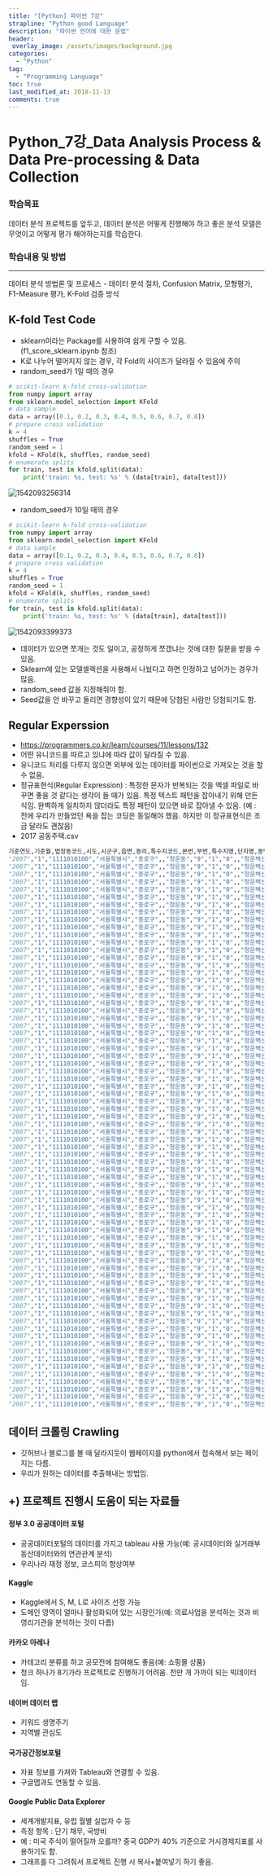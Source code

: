```yaml
---
title: "[Python] 파이썬 7강"
strapline: "Python good Language"
description: "파이썬 언어에 대한 문법"
header:
 overlay_image: /assets/images/background.jpg
categories:
  - "Python"
tag:
  - "Programming Language"
toc: true
last_modified_at: 2018-11-13
comments: true
---
```


# Python_7강_Data Analysis Process & Data Pre-processing & Data Collection

### 학습목표

데이터 분석 프로젝트를 앞두고, 데이터 분석은 어떻게 진행해야 하고 좋은 분석 모델은 무엇이고 어떻게 평가 해야하는지를 학습한다.



### 학습내용 및 방법

------

데이터 분석 방법론 및 프로세스 - 데이터 분석 절차, Confusion Matrix, 모형평가, F1-Measure 평가, K-Fold 검증 방식



## K-fold Test Code

- sklearn이라는 Package를 사용하여 쉽게 구할 수 있음. (f1_score_sklearn.ipynb 참조)
- K로 나누어 떨어지지 않는 경우, 각 Fold의 사이즈가 달라질 수 있음에 주의  
- random_seed가 1일 때의 경우

```python
# scikit-learn k-fold cross-validation
from numpy import array
from sklearn.model_selection import KFold
# data sample
data = array([0.1, 0.2, 0.3, 0.4, 0.5, 0.6, 0.7, 0.8])
# prepare cross validation
k = 4
shuffles = True
random_seed = 1
kfold = KFold(k, shuffles, random_seed)
# enumerate splits
for train, test in kfold.split(data):
    print('train: %s, test: %s' % (data[train], data[test]))
```

![1542093256314](https://postfiles.pstatic.net/MjAxODExMTNfMjM4/MDAxNTQyMDk3MzEzMDU3.B9XqTCLQy6uuK9Dw-MkTqHkEZ8sMVYy1n5WI-zxUBB8g.R33DDrzf01qSnfZTIGZVIuMTOHviT7-P3BUrEC85j-gg.JPEG.es0611/random_seed_1.JPG?type=w966)





- random_seed가 10일 때의 경우

```python
# scikit-learn k-fold cross-validation
from numpy import array
from sklearn.model_selection import KFold
# data sample
data = array([0.1, 0.2, 0.3, 0.4, 0.5, 0.6, 0.7, 0.8])
# prepare cross validation
k = 4
shuffles = True
random_seed = 1
kfold = KFold(k, shuffles, random_seed)
# enumerate splits
for train, test in kfold.split(data):
    print('train: %s, test: %s' % (data[train], data[test]))
```

![1542093399373](https://postfiles.pstatic.net/MjAxODExMTNfNzAg/MDAxNTQyMDk3MzE5MTgz.jET6MSrLDOPL1G9Bq3FeKXHu2t6OTcv1dPhg0oALqzMg.ukuHfVfNBX1tnlHRwuB0ZtfVCYkreqr3XQwjY3EvDL0g.JPEG.es0611/random_seed_10.JPG?type=w966)



- 데이터가 있으면 쪼개는 것도 일이고, 공정하게 쪼갰냐는 것에 대한 질문을 받을 수 있음.
- Sklearn에 있는 모델셀렉션을 사용해서 나눴다고 하면 인정하고 넘어가는 경우가 많음.
- random_seed 값을 지정해줘야 함.
- Seed값을 안 바꾸고 돌리면 경향성이 있기 때문에 당첨된 사람만 당첨되기도 함.



## Regular Experssion

- https://programmers.co.kr/learn/courses/11/lessons/132
- 어떤 유니코드를 따르고 있냐에 따라 값이 달라질 수 있음.
- 유니코드 처리를 다루지 않으면 외부에 있는 데이터를 파이썬으로 가져오는 것을 할 수 없음.
- 정규표현식(Regular Expression) : 특정한 문자가 반복되는 것을 엑셀 파일로 바꾸면 좋을 것 같다는 생각이 들 때가 있음. 특정 텍스트 패턴을 잡아내기 위해 만든 식임. 완벽하게 일치하지 않더라도 특정 패턴이 있으면 바로 잡아낼 수 있음. (예 : 전에 우리가 만들었던 욕을 잡는 코딩은 동일해야 했음. 하지만 이 정규표현식은 조금 달라도 괜찮음)
- 2017 공동주택.csv

```python
기준연도,기준월,법정동코드,시도,시군구,읍면,동리,특수지코드,본번,부번,특수지명,단지명,동명,전용면적,층,공시가격
"2007","1","1111010100","서울특별시","종로구",,"청운동","9","1","0",,"청운벽산빌리지","1","187.49","1","544000000"
"2007","1","1111010100","서울특별시","종로구",,"청운동","9","1","0",,"청운벽산빌리지","1","187.49","1","544000000"
"2007","1","1111010100","서울특별시","종로구",,"청운동","9","1","0",,"청운벽산빌리지","1","157.25","2","512000000"
"2007","1","1111010100","서울특별시","종로구",,"청운동","9","1","0",,"청운벽산빌리지","1","157.25","2","512000000"
"2007","1","1111010100","서울특별시","종로구",,"청운동","9","1","0",,"청운벽산빌리지","1","152.33","3","496000000"
"2007","1","1111010100","서울특별시","종로구",,"청운동","9","1","0",,"청운벽산빌리지","1","152.33","3","496000000"
"2007","1","1111010100","서울특별시","종로구",,"청운동","9","1","0",,"청운벽산빌리지","2","187.49","1","544000000"
"2007","1","1111010100","서울특별시","종로구",,"청운동","9","1","0",,"청운벽산빌리지","2","187.49","1","544000000"
"2007","1","1111010100","서울특별시","종로구",,"청운동","9","1","0",,"청운벽산빌리지","2","187.49","1","544000000"
"2007","1","1111010100","서울특별시","종로구",,"청운동","9","1","0",,"청운벽산빌리지","2","187.49","1","544000000"
"2007","1","1111010100","서울특별시","종로구",,"청운동","9","1","0",,"청운벽산빌리지","2","157.25","2","512000000"
"2007","1","1111010100","서울특별시","종로구",,"청운동","9","1","0",,"청운벽산빌리지","2","157.25","2","512000000"
"2007","1","1111010100","서울특별시","종로구",,"청운동","9","1","0",,"청운벽산빌리지","2","157.25","2","512000000"
"2007","1","1111010100","서울특별시","종로구",,"청운동","9","1","0",,"청운벽산빌리지","2","157.25","2","512000000"
"2007","1","1111010100","서울특별시","종로구",,"청운동","9","1","0",,"청운벽산빌리지","2","152.33","3","496000000"
"2007","1","1111010100","서울특별시","종로구",,"청운동","9","1","0",,"청운벽산빌리지","2","152.33","3","496000000"
"2007","1","1111010100","서울특별시","종로구",,"청운동","9","1","0",,"청운벽산빌리지","2","152.33","3","496000000"
"2007","1","1111010100","서울특별시","종로구",,"청운동","9","1","0",,"청운벽산빌리지","2","152.33","3","496000000"
"2007","1","1111010100","서울특별시","종로구",,"청운동","9","1","0",,"청운벽산빌리지","3","167.6","1","520000000"
"2007","1","1111010100","서울특별시","종로구",,"청운동","9","1","0",,"청운벽산빌리지","3","167.6","1","520000000"
"2007","1","1111010100","서울특별시","종로구",,"청운동","9","1","0",,"청운벽산빌리지","3","167.6","1","520000000"
"2007","1","1111010100","서울특별시","종로구",,"청운동","9","1","0",,"청운벽산빌리지","3","167.6","1","520000000"
"2007","1","1111010100","서울특별시","종로구",,"청운동","9","1","0",,"청운벽산빌리지","3","131.42","1","424000000"
"2007","1","1111010100","서울특별시","종로구",,"청운동","9","1","0",,"청운벽산빌리지","3","131.42","1","424000000"
"2007","1","1111010100","서울특별시","종로구",,"청운동","9","1","0",,"청운벽산빌리지","3","140.51","2","456000000"
"2007","1","1111010100","서울특별시","종로구",,"청운동","9","1","0",,"청운벽산빌리지","3","140.51","2","456000000"
"2007","1","1111010100","서울특별시","종로구",,"청운동","9","1","0",,"청운벽산빌리지","3","140.51","2","456000000"
"2007","1","1111010100","서울특별시","종로구",,"청운동","9","1","0",,"청운벽산빌리지","3","140.51","2","456000000"
"2007","1","1111010100","서울특별시","종로구",,"청운동","9","1","0",,"청운벽산빌리지","3","131.42","2","440000000"
"2007","1","1111010100","서울특별시","종로구",,"청운동","9","1","0",,"청운벽산빌리지","3","131.42","2","440000000"
"2007","1","1111010100","서울특별시","종로구",,"청운동","9","1","0",,"청운벽산빌리지","3","137.03","3","432000000"
"2007","1","1111010100","서울특별시","종로구",,"청운동","9","1","0",,"청운벽산빌리지","3","137.03","3","432000000"
"2007","1","1111010100","서울특별시","종로구",,"청운동","9","1","0",,"청운벽산빌리지","3","137.03","3","432000000"
"2007","1","1111010100","서울특별시","종로구",,"청운동","9","1","0",,"청운벽산빌리지","3","137.03","3","432000000"
"2007","1","1111010100","서울특별시","종로구",,"청운동","9","1","0",,"청운벽산빌리지","3","131.42","3","429000000"
"2007","1","1111010100","서울특별시","종로구",,"청운동","9","1","0",,"청운벽산빌리지","3","131.42","3","429000000"
"2007","1","1111010100","서울특별시","종로구",,"청운동","9","1","0",,"청운벽산빌리지","5","176.4","1","536000000"
"2007","1","1111010100","서울특별시","종로구",,"청운동","9","1","0",,"청운벽산빌리지","5","176.4","1","536000000"
"2007","1","1111010100","서울특별시","종로구",,"청운동","9","1","0",,"청운벽산빌리지","5","176.4","1","536000000"
"2007","1","1111010100","서울특별시","종로구",,"청운동","9","1","0",,"청운벽산빌리지","5","176.4","1","536000000"
"2007","1","1111010100","서울특별시","종로구",,"청운동","9","1","0",,"청운벽산빌리지","5","141.39","2","456000000"
"2007","1","1111010100","서울특별시","종로구",,"청운동","9","1","0",,"청운벽산빌리지","5","141.39","2","456000000"
"2007","1","1111010100","서울특별시","종로구",,"청운동","9","1","0",,"청운벽산빌리지","5","141.39","2","456000000"
"2007","1","1111010100","서울특별시","종로구",,"청운동","9","1","0",,"청운벽산빌리지","5","141.39","2","456000000"
"2007","1","1111010100","서울특별시","종로구",,"청운동","9","1","0",,"청운벽산빌리지","5","141.39","3","444000000"
"2007","1","1111010100","서울특별시","종로구",,"청운동","9","1","0",,"청운벽산빌리지","5","141.39","3","444000000"
"2007","1","1111010100","서울특별시","종로구",,"청운동","9","1","0",,"청운벽산빌리지","5","141.39","3","444000000"
"2007","1","1111010100","서울특별시","종로구",,"청운동","9","1","0",,"청운벽산빌리지","5","141.39","3","444000000"
"2007","1","1111010100","서울특별시","종로구",,"청운동","9","1","0",,"청운벽산빌리지","6","176.4","1","536000000"
"2007","1","1111010100","서울특별시","종로구",,"청운동","9","1","0",,"청운벽산빌리지","6","176.4","1","536000000"
"2007","1","1111010100","서울특별시","종로구",,"청운동","9","1","0",,"청운벽산빌리지","6","176.4","1","536000000"
"2007","1","1111010100","서울특별시","종로구",,"청운동","9","1","0",,"청운벽산빌리지","6","176.4","1","536000000"
"2007","1","1111010100","서울특별시","종로구",,"청운동","9","1","0",,"청운벽산빌리지","6","176.4","1","536000000"
"2007","1","1111010100","서울특별시","종로구",,"청운동","9","1","0",,"청운벽산빌리지","6","176.4","1","536000000"
"2007","1","1111010100","서울특별시","종로구",,"청운동","9","1","0",,"청운벽산빌리지","6","141.39","2","456000000"
"2007","1","1111010100","서울특별시","종로구",,"청운동","9","1","0",,"청운벽산빌리지","6","141.39","2","456000000"
"2007","1","1111010100","서울특별시","종로구",,"청운동","9","1","0",,"청운벽산빌리지","6","141.39","2","456000000"
"2007","1","1111010100","서울특별시","종로구",,"청운동","9","1","0",,"청운벽산빌리지","6","141.39","2","456000000"
"2007","1","1111010100","서울특별시","종로구",,"청운동","9","1","0",,"청운벽산빌리지","6","141.39","2","456000000"
"2007","1","1111010100","서울특별시","종로구",,"청운동","9","1","0",,"청운벽산빌리지","6","141.39","2","456000000"
"2007","1","1111010100","서울특별시","종로구",,"청운동","9","1","0",,"청운벽산빌리지","6","141.39","3","444000000"
"2007","1","1111010100","서울특별시","종로구",,"청운동","9","1","0",,"청운벽산빌리지","6","141.39","3","444000000"
"2007","1","1111010100","서울특별시","종로구",,"청운동","9","1","0",,"청운벽산빌리지","6","141.39","3","444000000"
"2007","1","1111010100","서울특별시","종로구",,"청운동","9","1","0",,"청운벽산빌리지","6","141.39","3","444000000"
"2007","1","1111010100","서울특별시","종로구",,"청운동","9","1","0",,"청운벽산빌리지","6","141.39","3","444000000"
"2007","1","1111010100","서울특별시","종로구",,"청운동","9","1","0",,"청운벽산빌리지","6","141.39","3","444000000"
"2007","1","1111010100","서울특별시","종로구",,"청운동","9","1","0",,"청운벽산빌리지","7","196.29","1","552000000"
"2007","1","1111010100","서울특별시","종로구",,"청운동","9","1","0",,"청운벽산빌리지","7","196.29","1","552000000"
"2007","1","1111010100","서울특별시","종로구",,"청운동","9","1","0",,"청운벽산빌리지","7","156.91","2","512000000"
"2007","1","1111010100","서울특별시","종로구",,"청운동","9","1","0",,"청운벽산빌리지","7","156.91","2","512000000"
"2007","1","1111010100","서울특별시","종로구",,"청운동","9","1","0",,"청운벽산빌리지","7","156.91","3","504000000"
"2007","1","1111010100","서울특별시","종로구",,"청운동","9","1","0",,"청운벽산빌리지","7","156.91","3","504000000"
"2007","1","1111010100","서울특별시","종로구",,"청운동","9","1","0",,"청운벽산빌리지","8","82.89","1","264000000"
```





## 데이터 크롤링 Crawling

- 깃허브나 블로그를 볼 때 달라지듯이 웹페이지를 python에서 접속해서 보는 페이지는 다름.
- 우리가 원하는 데이터를 추출해내는 방법임.



## +) 프로젝트 진행시 도움이 되는 자료들

#### 정부 3.0 공공데이터 포털  
 - 공공데이터포털의 데이터를 가지고 tableau 사용 가능(예: 공시데이터와 실거래부동산데이터와의 연관관계 분석)
 - 우리나라 재정 정보, 코스피의 향상여부
#### Kaggle  
 - Kaggle에서 S, M, L로 사이즈 선정 가능
 - 도메인 영역이 얼마나 활성화되어 있는 시장인가(예: 의료사업을 분석하는 것과 비영리기관을 분석하는 것이 다름)
#### 카카오 아레나  
 - 카테고리 분류를 하고 공모전에 참여해도 좋음(예: 쇼핑몰 상품)
 - 청크 하나가 8기가라 프로젝트로 진행하기 어려움. 천만 개 가까이 되는 빅데이터임.
#### 네이버 데이터 랩  
 - 키워드 생명주기
 - 지역별 관심도
#### 국가공간정보포털  
 - 자표 정보를 가져와 Tableau와 연결할 수 있음.
 - 구글맵과도 연동할 수 있음.
#### Google Public Data Explorer   
 - 세계개발지표, 유럽 월별 실업자 수 등
 - 측정 항목 : 단기 채무, 국방비
 - 예 : 미국 주식이 떨어질까 오를까? 중국 GDP가 40% 기준으로 거시경제지표를 사용하기도 함.
 - 그래프를 다 그려줘서 프로젝트 진행 시 복사+붙여넣기 하기 좋음.
